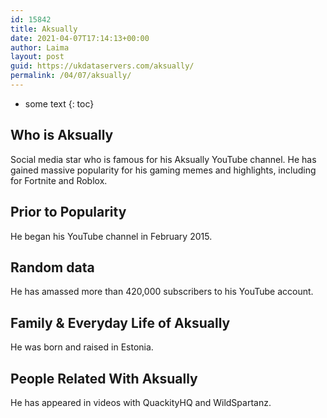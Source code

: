 ```yaml
---
id: 15842
title: Aksually
date: 2021-04-07T17:14:13+00:00
author: Laima
layout: post
guid: https://ukdataservers.com/aksually/
permalink: /04/07/aksually/
---
```


* some text
{: toc}


## Who is Aksually
                  
                  
                  
Social media star who is famous for his Aksually YouTube channel. He has gained massive popularity for his gaming memes and highlights, including for Fortnite and Roblox. 
                  
              
            
              
            
                
                
                
## Prior to Popularity
                  
                  
                  
He began his YouTube channel in February 2015. 
                  
              
            
              
            
                
                
                
## Random data
                  
                  
                  
He has amassed more than 420,000 subscribers to his YouTube account. 
                  
              
            
              
            
                
                
                
## Family & Everyday Life of Aksually
                  
                  
                  
He was born and raised in Estonia. 
                  
              
            
              
            
                
                
                
## People Related With Aksually
                  
                  
                  
He has appeared in videos with QuackityHQ and WildSpartanz. 
                  
              
            
              
            
                
              
            
              
              
            
            
              
            
          
          
          